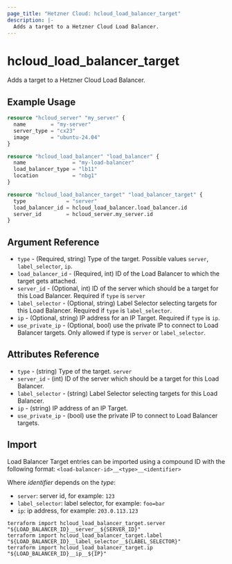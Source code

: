 ```yaml
---
page_title: "Hetzner Cloud: hcloud_load_balancer_target"
description: |-
  Adds a target to a Hetzner Cloud Load Balancer.
---
```


# hcloud_load_balancer_target

Adds a target to a Hetzner Cloud Load Balancer.

## Example Usage

```terraform
resource "hcloud_server" "my_server" {
  name        = "my-server"
  server_type = "cx23"
  image       = "ubuntu-24.04"
}

resource "hcloud_load_balancer" "load_balancer" {
  name               = "my-load-balancer"
  load_balancer_type = "lb11"
  location           = "nbg1"
}

resource "hcloud_load_balancer_target" "load_balancer_target" {
  type             = "server"
  load_balancer_id = hcloud_load_balancer.load_balancer.id
  server_id        = hcloud_server.my_server.id
}
```

## Argument Reference

- `type` - (Required, string) Type of the target. Possible values
  `server`, `label_selector`, `ip`.
- `load_balancer_id` - (Required, int) ID of the Load Balancer to which
  the target gets attached.
- `server_id` - (Optional, int) ID of the server which should be a
  target for this Load Balancer. Required if `type` is `server`
- `label_selector` - (Optional, string) Label Selector selecting targets
  for this Load Balancer. Required if `type` is `label_selector`.
- `ip` - (Optional, string) IP address for an IP Target. Required if
  `type` is `ip`.
- `use_private_ip` - (Optional, bool) use the private IP to connect to
  Load Balancer targets. Only allowed if type is `server` or
  `label_selector`.

## Attributes Reference

- `type` - (string) Type of the target. `server`
- `server_id` - (int) ID of the server which should be a target for this
  Load Balancer.
- `label_selector` - (string) Label Selector selecting targets for this
  Load Balancer.
- `ip` - (string) IP address of an IP Target.
- `use_private_ip` - (bool) use the private IP to connect to Load
  Balancer targets.

## Import

Load Balancer Target entries can be imported using a compound ID with the following format:
`<load-balancer-id>__<type>__<identifier>`

Where _identifier_ depends on the _type_:

- `server`: server id, for example: `123`
- `label_selector`: label selector, for example: `foo=bar`
- `ip`: ip address, for example: `203.0.113.123`

```shell
terraform import hcloud_load_balancer_target.server "${LOAD_BALANCER_ID}__server__${SERVER_ID}"
terraform import hcloud_load_balancer_target.label "${LOAD_BALANCER_ID}__label_selector__${LABEL_SELECTOR}"
terraform import hcloud_load_balancer_target.ip "${LOAD_BALANCER_ID}__ip__${IP}"
```
